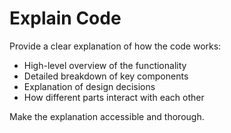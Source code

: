 # Explain Code

Provide a clear explanation of how the code works:
- High-level overview of the functionality
- Detailed breakdown of key components
- Explanation of design decisions
- How different parts interact with each other

Make the explanation accessible and thorough.
